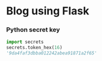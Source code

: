 # Blog using Flask

### Python secret key
```python
import secrets
secrets.token_hex(16)
'9da4faf3dbba012242abea91871a2f65'
```
>
